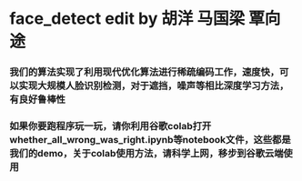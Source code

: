# face_detect edit by 胡洋 马国梁 覃向途

### 我们的算法实现了利用现代优化算法进行稀疏编码工作，速度快，可以实现大规模人脸识别检测，对于遮挡，噪声等相比深度学习方法，有良好鲁棒性

### 如果你要跑程序玩一玩，请你利用谷歌colab打开whether_all_wrong_was_right.ipynb等notebook文件，这些都是我们的demo，关于colab使用方法，请科学上网，移步到谷歌云端使用
